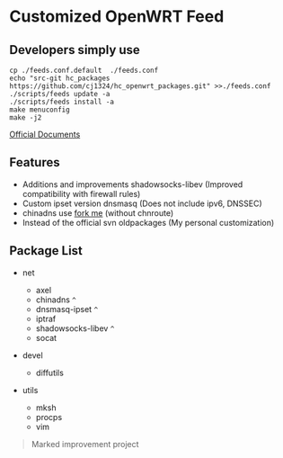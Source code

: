 Customized OpenWRT Feed
=======================

Developers simply use
---------------------

```shell
cp ./feeds.conf.default  ./feeds.conf
echo "src-git hc_packages https://github.com/cj1324/hc_openwrt_packages.git" >>./feeds.conf
./scripts/feeds update -a
./scripts/feeds install -a
make menuconfig
make -j2
```

[Official Documents](http://wiki.openwrt.org/doc/devel/feeds "Official Documents")

Features
--------

+ Additions and improvements shadowsocks-libev (Improved compatibility with firewall rules)
+ Custom ipset version dnsmasq (Does not include ipv6, DNSSEC)
+ chinadns use [fork me](https://github.com/cj1324/ChinaDNS-OpenWRT "Github") (without chnroute)
+ Instead of the official svn oldpackages (My personal customization)

Package List
------------

+ net

  + axel
  + chinadns `^`
  + dnsmasq-ipset `^`
  + iptraf
  + shadowsocks-libev `^`
  + socat

+ devel

  + diffutils

+ utils

  + mksh
  + procps
  + vim

> Marked improvement project
